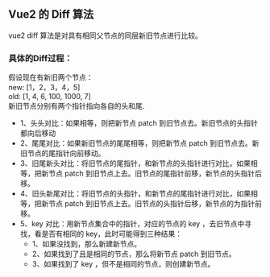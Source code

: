 ## Vue2 的 Diff 算法
vue2 diff 算法是对具有相同父节点的同层新旧节点进行比较。



### 具体的Diff过程：
假设现在有新旧两个节点：  
new: [1，2，3，4，5]  
old: [1, 4, 6, 100, 1000, 7]  
新旧节点分别有两个指针指向各自的头和尾.

- 1、头头对比：如果相等，则把新节点 patch 到旧节点去。新旧节点的头指针都向后移动  
- 2、尾尾对比：如果新旧节点的尾尾相等，则把新节点 patch 到旧节点去。新旧节点的尾指针向前移动。  
- 3、旧尾新头对比：将旧节点的尾指针，和新节点的头指针进行对比，如果相等，把新节点 patch 到旧节点上去。旧节点的尾指针前移，新节点的头指针后移。  
- 4、旧头新尾对比：将旧节点的头指针，和新节点的尾指针进行对比，如果相等，把新节点 patch 到旧节点上去。旧节点的头指针后移，新节点的为指针前移。  
- 5、key 对比：用新节点集合中的指针，对应的节点的 key ，去旧节点中寻找，看是否有相同的 key，此时可能得到三种结果：
  - 1、如果没找到，那么新建新节点。 
  - 2、如果找到了且是相同的节点，那么将新节点 patch 到旧节点。
  - 3、如果找到了 key ，但不是相同的节点，则创建新节点。  
